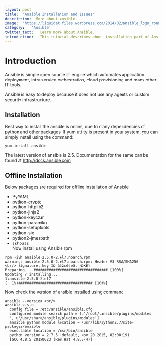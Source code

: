 ```yaml
---
layout:	post
title:	"Ansible Installation and Issues"
description:  More about ansible.
image:	'https://liquidat.files.wordpress.com/2014/02/ansible_logo_round.png?w=700&h=510&crop=1'
category:	'Ansible'
twitter_text:	Learn more about Ansible.
introduction:	This tutorial describes about installation part of Ansible in offline mode on CENTOS. Issues while installation will also be discussed .
---
```

# Introduction
Ansible is simple open source IT engine which automates application deployment, intra service orchestration, cloud provisioning and many other IT tools.

Ansible is easy to deploy because it does not use any agents or custom security infrastructure.

## Installation
Best way to install the ansible is online, due to many dependencies of python and other packages.
If yum utility is present in your system, you can simply install using the command:


`yum install ansible`


The latest version of ansible is 2.5. Documentation for the same can be found at http://docs.ansible.com

## Offline Installation
Below packages are required for offline installation of Ansible <br/>
* PyYAML
* python-crypto
* python-httplib2
* python-jinja2
* python-keyczar
* python-paramiko
* python-setuptools
* python-six
* python2-jmespath
* sshpass <br/>
Now install using Ansible rpm <br/>
``` shell
rpm -ivh ansible-2.5.0-2.el7.noarch.rpm
warning: ansible-2.5.0-2.el7.noarch.rpm: Header V3 RSA/SHA256 
<br/> Signature, key ID 352c64e5: NOKEY
Preparing... ################################## [100%]
Updating / installing...
1:ansible-2.5.0-2.el7                                      
(  1%)################################## [100%]
```
Now check the version of ansible installed using command <br/>
```
ansible --version <br/>
Ansible 2.5.0
  config file = /etc/ansible/ansible.cfg
  configured module search path = [u'/root/.ansible/plugins/modules
  ', u'/usr/share/ansible/plugins/modules']
  ansible python module location = /usr/lib/python2.7/site-packages/ansible
  executable location = /usr/bin/ansible
  python version = 2.7.5 (default, Nov 20 2015, 02:00:19)
  [GCC 4.8.5 20150623 (Red Hat 4.8.5-4)]
```
